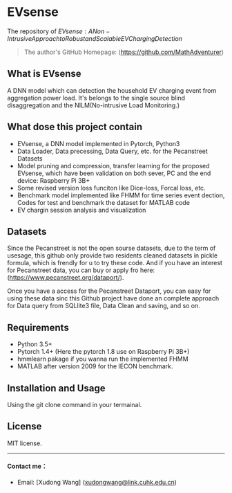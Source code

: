 # EVsense
The repository of $EVsense: A Non-Intrusive Approach to Robust and Scalable EV Charging Detection$

> The author's GitHub Homepage: (https://github.com/MathAdventurer)

## What is EVsense

 A DNN model which can detection the household EV charging event from  aggregation power load. It's belongs to the single source blind disaggregation and the NILM(No-intrusive Load Monitoring.)

## What dose this project contain

  - EVsense, a DNN model implemented in Pytorch, Python3
  - Data Loader, Data precessing, Data Query, etc. for the Pecanstreet Datasets
  - Model pruning and compression, transfer learning for the proposed EVsense, which have been validation on both sever, PC and the end device: Raspberry Pi 3B+
  - Some revised version loss funciton like Dice-loss, Forcal loss, etc.
  - Benchmark model implemented like FHMM for time series event dection, Codes for test and benchmark the dataset for MATLAB code
  - EV chargin session analysis and visualization

## Datasets

 Since the Pecanstreet is not the open sourse datasets, due to the term of usesage, this github only provide two residents cleaned datasets in pickle formula, which is frendly for u to try these code. And if you have an interest for Pecanstreet data, you can buy or apply fro here: (https://www.pecanstreet.org/dataport/).
 
 Once you have a access for the Pecanstreet Dataport, you can easy for using these data sinc this Github project have done an complete approach for Data query from SQLlite3 file, Data Clean and saving, and so on.

## Requirements

  - Python 3.5+
  - Pytorch 1.4+ (Here the pytorch 1.8 use on Raspberry Pi 3B+)
  - hmmlearn pakage if you wanna run the implemented FHMM
  - MATLAB after version 2009 for the IECON benchmark.

## Installation and Usage

  Using the git clone command in your termainal.

## License

  MIT license.

---

#### Contact me：
- Email: [Xudong Wang] (xudongwang@link.cuhk.edu.cn)
